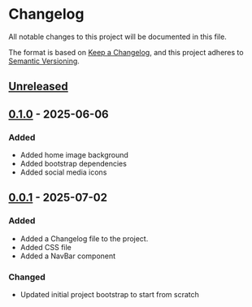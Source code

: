 # Changelog

All notable changes to this project will be documented in this file.

The format is based on [Keep a Changelog](https://keepachangelog.com/en/1.1.0/),
and this project adheres to [Semantic Versioning](https://semver.org/spec/v2.0.0.html).

## [Unreleased]

## [0.1.0] - 2025-06-06

### Added

- Added home image background
- Added bootstrap dependencies
- Added social media icons

## [0.0.1] - 2025-07-02

### Added

- Added a Changelog file to the project.
- Added CSS file
- Added a NavBar component

### Changed

- Updated initial project bootstrap to start from scratch

[unreleased]: https://github.com/lenblazy/mwabonje-portfolio/compare/v0.1.0...HEAD

[0.1.0]: https://github.com/lenblazy/mwabonje-portfolio/releases/tag/0.1.0

[0.0.1]: https://github.com/lenblazy/mwabonje-portfolio/releases/tag/0.0.1